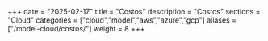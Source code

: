 +++
date        = "2025-02-17"
title       = "Costos"
description = "Costos"
sections    = "Cloud"
categories  = ["cloud","model","aws","azure","gcp"]
aliases     = ["/model-cloud/costos/"]
weight		= 8
+++